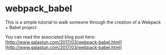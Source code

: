 # webpack_babel
This is a simple tutorial to walk someone through the creation of a Webpack + Babel project.

You can read the associated blog post here: [http://www.galastun.com/2017/03/webpack-babel.html](http://www.galastun.com/2017/03/webpack-babel.html)
